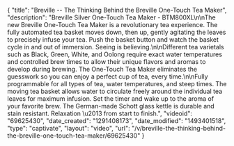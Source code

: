 {
    "title": "Breville -- The Thinking Behind the Breville One-Touch Tea Maker",
    "description": "Breville Silver One-Touch Tea Maker - BTM800XL\n\nThe new Breville One-Touch Tea Maker is a revolutionary tea experience. The fully automated tea basket moves down, then up, gently agitating the leaves to precisely infuse your tea. Push the basket button and watch the basket cycle in and out of immersion. Seeing is believing.\n\nDifferent tea varietals such as Black, Green, White, and Oolong require exact water temperatures and controlled brew times to allow their unique flavors and aromas to develop during brewing. The One-Touch Tea Maker eliminates the guesswork so you can enjoy a perfect cup of tea, every time.\n\nFully programmable for all types of tea, water temperatures, and steep times. The moving tea basket allows water to circulate freely around the individual tea leaves for maximum infusion. Set the timer and wake up to the aroma of your favorite brew. The German-made Schott glass kettle is durable and stain resistant. Relaxation \u2013 from start to finish.",
    "videoid": "69625430",
    "date_created": "1291408173",
    "date_modified": "1493401518",
    "type": "captivate",
    "layout": "video",
    "url": "\/v\/breville-the-thinking-behind-the-breville-one-touch-tea-maker\/69625430"
}